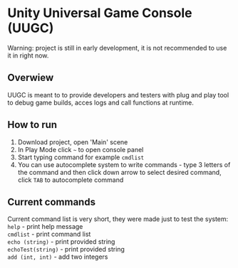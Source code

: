 # Unity Universal Game Console (UUGC)

Warning: project is still in early development, it is not recommended to use it in right now.

## Overwiew
UUGC is meant to to provide developers and testers with plug and play tool to debug game builds, acces logs and call functions at runtime.

## How to run

1. Download project, open 'Main' scene 
2. In Play Mode click `~` to open console panel 
3. Start typing command for example `cmdlist`
4. You can use autocomplete system to write commands - type 3 letters of the command and then click down arrow to select desired command, click `TAB` to autocomplete command

## Current commands
Current command list is very short, they were made just to test the system:\
`help` - print help message\
`cmdlist` - print command list\
`echo (string)` - print provided string\
`echoTest(string)` - print provided string\
`add (int, int)` - add two integers
